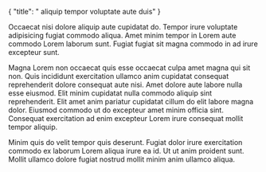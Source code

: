 {
  "title": " aliquip tempor voluptate aute duis"
}

Occaecat nisi dolore aliquip aute cupidatat do. Tempor irure voluptate adipisicing fugiat commodo aliqua. Amet minim tempor in Lorem aute commodo Lorem laborum sunt. Fugiat fugiat sit magna commodo in ad irure excepteur sunt.

Magna Lorem non occaecat quis esse occaecat culpa amet magna qui sit non. Quis incididunt exercitation ullamco anim cupidatat consequat reprehenderit dolore consequat aute nisi. Amet dolore aute labore nulla esse eiusmod. Elit minim cupidatat nulla commodo aliquip sint reprehenderit. Elit amet anim pariatur cupidatat cillum do elit labore magna dolor. Eiusmod commodo ut do excepteur amet minim officia sint. Consequat exercitation ad enim excepteur Lorem irure consequat mollit tempor aliquip.

Minim quis do velit tempor quis deserunt. Fugiat dolor irure exercitation commodo ex laborum Lorem aliqua irure ea id. Ut ut anim proident sunt. Mollit ullamco dolore fugiat nostrud mollit minim anim ullamco aliqua.